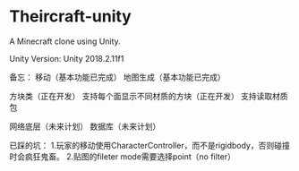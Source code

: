 # Theircraft-unity
A Minecraft clone using Unity.

Unity Version: Unity 2018.2.11f1

备忘：
移动（基本功能已完成）
地图生成（基本功能已完成）

方块类（正在开发）
支持每个面显示不同材质的方块（正在开发）
支持读取材质包

网络底层（未来计划）
数据库（未来计划）


已踩的坑：
1.玩家的移动使用CharacterController，而不是rigidbody，否则碰撞时会疯狂鬼畜。
2.贴图的fileter mode需要选择point（no filter）
